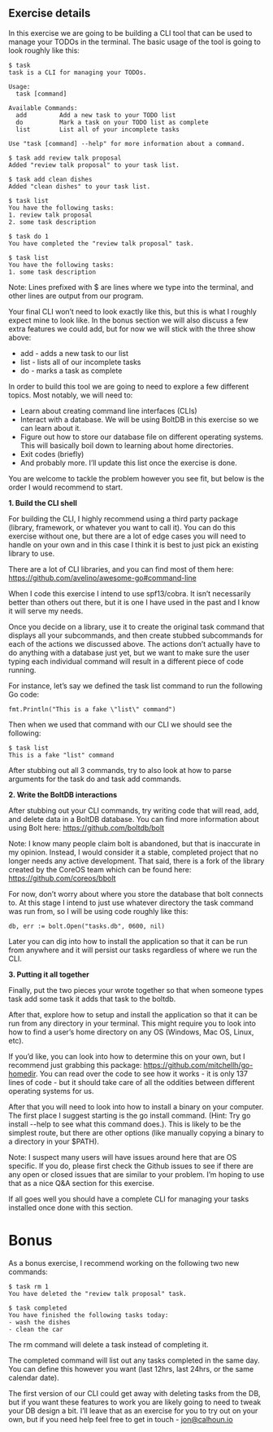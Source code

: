 ## Exercise details
In this exercise we are going to be building a CLI tool that can be used to manage your TODOs in the terminal. The basic usage of the tool is going to look roughly like this:

```
$ task
task is a CLI for managing your TODOs.

Usage:
  task [command]

Available Commands:
  add         Add a new task to your TODO list
  do          Mark a task on your TODO list as complete
  list        List all of your incomplete tasks

Use "task [command] --help" for more information about a command.

$ task add review talk proposal
Added "review talk proposal" to your task list.

$ task add clean dishes
Added "clean dishes" to your task list.

$ task list
You have the following tasks:
1. review talk proposal
2. some task description

$ task do 1
You have completed the "review talk proposal" task.

$ task list
You have the following tasks:
1. some task description
```
Note: Lines prefixed with $ are lines where we type into the terminal, and other lines are output from our program.

Your final CLI won’t need to look exactly like this, but this is what I roughly expect mine to look like. In the bonus section we will also discuss a few extra features we could add, but for now we will stick with the three show above:

* add - adds a new task to our list
* list - lists all of our incomplete tasks
* do - marks a task as complete

In order to build this tool we are going to need to explore a few different topics. Most notably, we will need to:

* Learn about creating command line interfaces (CLIs)
* Interact with a database. We will be using BoltDB in this exercise so we can learn about it.
* Figure out how to store our database file on different operating systems. This will basically boil down to learning about home directories.
* Exit codes (briefly)
* And probably more. I’ll update this list once the exercise is done.

You are welcome to tackle the problem however you see fit, but below is the order I would recommend to start.

**1. Build the CLI shell**

For building the CLI, I highly recommend using a third party package (library, framework, or whatever you want to call it). You can do this exercise without one, but there are a lot of edge cases you will need to handle on your own and in this case I think it is best to just pick an existing library to use.

There are a lot of CLI libraries, and you can find most of them here: https://github.com/avelino/awesome-go#command-line

When I code this exercise I intend to use spf13/cobra. It isn’t necessarily better than others out there, but it is one I have used in the past and I know it will serve my needs.

Once you decide on a library, use it to create the original task command that displays all your subcommands, and then create stubbed subcommands for each of the actions we discussed above. The actions don’t actually have to do anything with a database just yet, but we want to make sure the user typing each individual command will result in a different piece of code running.

For instance, let’s say we defined the task list command to run the following Go code:
```
fmt.Println("This is a fake \"list\" command")
```
Then when we used that command with our CLI we should see the following:
```
$ task list
This is a fake "list" command
```
After stubbing out all 3 commands, try to also look at how to parse arguments for the task do and task add commands.

**2. Write the BoltDB interactions**

After stubbing out your CLI commands, try writing code that will read, add, and delete data in a BoltDB database. You can find more information about using Bolt here: https://github.com/boltdb/bolt

Note: I know many people claim bolt is abandoned, but that is inaccurate in my opinion. Instead, I would consider it a stable, completed project that no longer needs any active development. That said, there is a fork of the library created by the CoreOS team which can be found here: https://github.com/coreos/bbolt

For now, don’t worry about where you store the database that bolt connects to. At this stage I intend to just use whatever directory the task command was run from, so I will be using code roughly like this:
```
db, err := bolt.Open("tasks.db", 0600, nil)
```
Later you can dig into how to install the application so that it can be run from anywhere and it will persist our tasks regardless of where we run the CLI.

**3. Putting it all together**

Finally, put the two pieces your wrote together so that when someone types task add some task it adds that task to the boltdb.

After that, explore how to setup and install the application so that it can be run from any directory in your terminal. This might require you to look into how to find a user’s home directory on any OS (Windows, Mac OS, Linux, etc).

If you’d like, you can look into how to determine this on your own, but I recommend just grabbing this package: https://github.com/mitchellh/go-homedir. You can read over the code to see how it works - it is only 137 lines of code - but it should take care of all the oddities between different operating systems for us.

After that you will need to look into how to install a binary on your computer. The first place I suggest starting is the go install command. (Hint: Try go install --help to see what this command does.). This is likely to be the simplest route, but there are other options (like manually copying a binary to a directory in your $PATH).

Note: I suspect many users will have issues around here that are OS specific. If you do, please first check the Github issues to see if there are any open or closed issues that are similar to your problem. I’m hoping to use that as a nice Q&A section for this exercise.

If all goes well you should have a complete CLI for managing your tasks installed once done with this section.

# Bonus
As a bonus exercise, I recommend working on the following two new commands:
```
$ task rm 1
You have deleted the "review talk proposal" task.

$ task completed
You have finished the following tasks today:
- wash the dishes
- clean the car
```
The rm command will delete a task instead of completing it.

The completed command will list out any tasks completed in the same day. You can define this however you want (last 12hrs, last 24hrs, or the same calendar date).

The first version of our CLI could get away with deleting tasks from the DB, but if you want these features to work you are likely going to need to tweak your DB design a bit. I’ll leave that as an exercise for you to try out on your own, but if you need help feel free to get in touch - jon@calhoun.io
